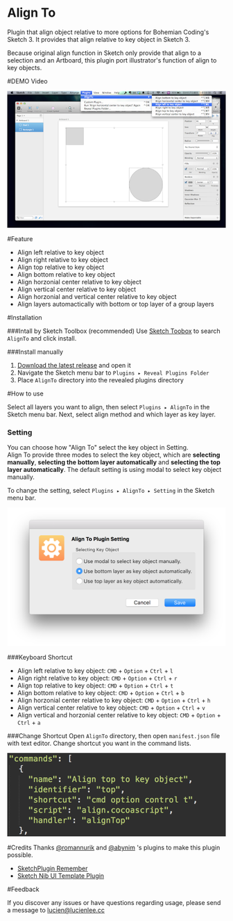 Align To
=================

Plugin that align object relative to more options for Bohemian Coding's Sketch 3.
It provides that align relative to key object in Sketch 3.


Because original align function in Sketch only provide that align to a selection and an Artboard, this plugin port illustrator's function of align to key objects.


#DEMO Video


[![demo](./img/demo.png)](https://vimeo.com/109242015)

#Feature

- Align left relative to key object
- Align right relative to key object
- Align top relative to key object
- Align bottom relative to key object
- Align horzonial center relative to key object
- Align vertical center relative to key object
- Align horzonial and vertical center relative to key object
- Align layers automactically with bottom or top layer of a group layers

#Installation

###Intall by Sketch Toolbox (recommended)
Use [Sketch Toobox](http://sketchtoolbox.com/) to search `AlignTo` and click install.

###Install manually 

1. [Download the latest release](https://github.com/lucienlee/AlignTo/releases/latest) and open it
2. Navigate the Sketch menu bar to `Plugins ▸ Reveal Plugins Folder`
3. Place `AlignTo` directory into the revealed plugins directory

#How to use

Select all layers you want to align, then select `Plugins ▸ AlignTo` in the Sketch menu bar. Next, select align method and which layer as key layer.

### Setting
You can choose how "Align To" select the key object in Setting.  
Align To provide three modes to select the key object, which are **selecting manually**, **selecting the bottom layer automatically** and **selecting the top layer automatically**. The default setting is using modal to select key object manually. 

To change the setting, select `Plugins ▸ AlignTo ▸ Setting` in the Sketch menu bar. 

![setting](./img/setting.png)


###Keyboard Shortcut

- Align left relative to key object: `CMD` + `Option` + `Ctrl` + `l`
- Align right relative to key object: `CMD` + `Option` + `Ctrl` + `r`
- Align top relative to key object: `CMD` + `Option` + `Ctrl` + `t`
- Align bottom relative to key object: `CMD` + `Option` + `Ctrl` + `b`
- Align horzonial center relative to key object: `CMD` + `Option` + `Ctrl` + `h`
- Align vertical center relative to key object: `CMD` + `Option` + `Ctrl` + `v`
- Align vertical and horzonial center relative to key object: `CMD` + `Option` + `Ctrl` + `a`

###Change Shortcut
Open `AlignTo` directory, then open `manifest.json` file with text editor. Change shortcut you want in the command lists.

![change shortcut](./img/shortcut.png)

#Credits
Thanks [@romannurik](https://github.com/romannurik) and [@abynim](https://github.com/abynim) 's plugins to make this plugin possible.

- [SketchPlugin Remember](https://github.com/abynim/SketchPlugin-Remember)
- [Sketch Nib UI Template Plugin](https://github.com/romannurik/Sketch-NibUITemplatePlugin)

#Feedback

If you discover any issues or have questions regarding usage, please send a message to [lucien@lucienlee.cc](mailto:lucien@lucienlee.cc)
